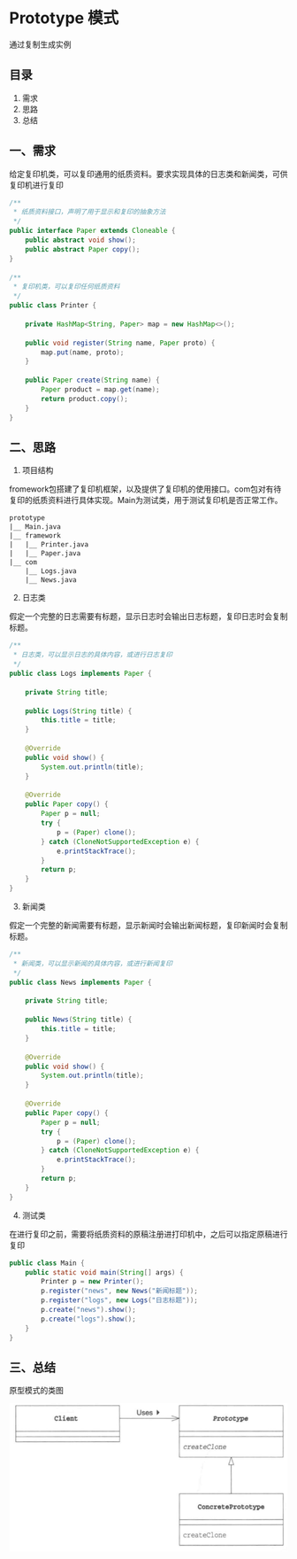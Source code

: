 # Prototype 模式

通过复制生成实例

## 目录

1. 需求
2. 思路
3. 总结



## 一、需求

给定复印机类，可以复印通用的纸质资料。要求实现具体的日志类和新闻类，可供复印机进行复印

```java
/**
 * 纸质资料接口，声明了用于显示和复印的抽象方法
 */
public interface Paper extends Cloneable {
    public abstract void show();
    public abstract Paper copy();
}

/**
 * 复印机类，可以复印任何纸质资料
 */
public class Printer {

    private HashMap<String, Paper> map = new HashMap<>();

    public void register(String name, Paper proto) {
        map.put(name, proto);
    }

    public Paper create(String name) {
        Paper product = map.get(name);
        return product.copy();
    }
}


```



## 二、思路

1. 项目结构

fromework包搭建了复印机框架，以及提供了复印机的使用接口。com包对有待复印的纸质资料进行具体实现。Main为测试类，用于测试复印机是否正常工作。

```
prototype
|__	Main.java
|__	framework
|	|__	Printer.java
|	|__	Paper.java
|__	com
	|__	Logs.java
	|__	News.java
```



2. 日志类

假定一个完整的日志需要有标题，显示日志时会输出日志标题，复印日志时会复制标题。

```java
/**
 * 日志类，可以显示日志的具体内容，或进行日志复印
 */
public class Logs implements Paper {

    private String title;

    public Logs(String title) {
        this.title = title;
    }

    @Override
    public void show() {
        System.out.println(title);
    }

    @Override
    public Paper copy() {
        Paper p = null;
        try {
            p = (Paper) clone();
        } catch (CloneNotSupportedException e) {
            e.printStackTrace();
        }
        return p;
    }
}

```



3. 新闻类

假定一个完整的新闻需要有标题，显示新闻时会输出新闻标题，复印新闻时会复制标题。

```java
/**
 * 新闻类，可以显示新闻的具体内容，或进行新闻复印
 */
public class News implements Paper {

    private String title;

    public News(String title) {
        this.title = title;
    }

    @Override
    public void show() {
        System.out.println(title);
    }

    @Override
    public Paper copy() {
        Paper p = null;
        try {
            p = (Paper) clone();
        } catch (CloneNotSupportedException e) {
            e.printStackTrace();
        }
        return p;
    }
}

```



4. 测试类

在进行复印之前，需要将纸质资料的原稿注册进打印机中，之后可以指定原稿进行复印

```java
public class Main {
    public static void main(String[] args) {
        Printer p = new Printer();
        p.register("news", new News("新闻标题"));
        p.register("logs", new Logs("日志标题"));
        p.create("news").show();
        p.create("logs").show();
    }
}
```



## 三、总结

原型模式的类图

![image-20220523233557210](image-20220523233557210.png)